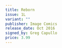 ```yaml
---
title: Reborn
issue: 1L
variant: ""
publisher: Image Comics
release_date: Oct 2016
signed_by: Greg Capullo
price: 3.99
---
```

